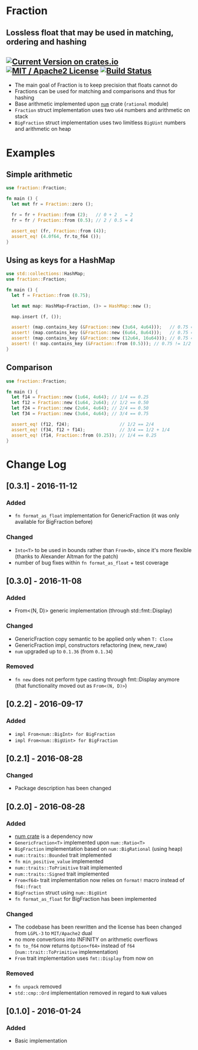 # Fraction
Lossless float that may be used in matching, ordering and hashing
------

[![Current Version on crates.io](https://img.shields.io/crates/v/fraction.svg)](https://crates.io/crates/fraction/) [![MIT / Apache2 License](https://img.shields.io/badge/license-MIT%20/%20Apache2-blue.svg)]() [![Build Status](https://travis-ci.org/dnsl48/fraction.svg?branch=master)](https://travis-ci.org/dnsl48/fraction)
------
 * The main goal of Fraction is to keep precision that floats cannot do
 * Fractions can be used for matching and comparisons and thus for hashing
 * Base arithmetic implemented upon [`num`](http://rust-num.github.io/num/num/index.html) crate (`rational` module)
 * `Fraction` struct implementation uses two `u64` numbers and arithmetic on stack
 * `BigFraction` struct implementation uses two limitless `BigUint` numbers and arithmetic on heap

# Examples

## Simple arithmetic
```rust
use fraction::Fraction;

fn main () {
  let mut fr = Fraction::zero ();

  fr = fr + Fraction::from (2);   // 0 + 2   = 2
  fr = fr / Fraction::from (0.5); // 2 / 0.5 = 4

  assert_eq! (fr, Fraction::from (4));
  assert_eq! (4.0f64, fr.to_f64 ());
}
```

## Using as keys for a HashMap
```rust
use std::collections::HashMap;
use fraction::Fraction;

fn main () {
  let f = Fraction::from (0.75);

  let mut map: HashMap<Fraction, ()> = HashMap::new ();

  map.insert (f, ());

  assert! (map.contains_key (&Fraction::new (3u64, 4u64)));   // 0.75 == 3/4
  assert! (map.contains_key (&Fraction::new (6u64, 8u64)));   // 0.75 == 6/8
  assert! (map.contains_key (&Fraction::new (12u64, 16u64))); // 0.75 == 12/16
  assert! (! map.contains_key (&Fraction::from (0.5))); // 0.75 != 1/2
}
```

## Comparison
```rust
use fraction::Fraction;

fn main () {
  let f14 = Fraction::new (1u64, 4u64); // 1/4 == 0.25
  let f12 = Fraction::new (1u64, 2u64); // 1/2 == 0.50
  let f24 = Fraction::new (2u64, 4u64); // 2/4 == 0.50
  let f34 = Fraction::new (3u64, 4u64); // 3/4 == 0.75

  assert_eq! (f12, f24);                   // 1/2 == 2/4
  assert_eq! (f34, f12 + f14);             // 3/4 == 1/2 + 1/4
  assert_eq! (f14, Fraction::from (0.25)); // 1/4 == 0.25
}
```


# Change Log


## [0.3.1] - 2016-11-12
### Added
- `fn format_as_float` implementation for GenericFraction<T> (it was only available for BigFraction before)

### Changed
- `Into<T>` to be used in bounds rather than `From<N>`, since it's more flexible (thanks to Alexander Altman for the patch)
- number of bug fixes within `fn format_as_float` + test coverage


## [0.3.0] - 2016-11-08
### Added
- From<(N, D)> generic implementation (through std::fmt::Display)

### Changed
- GenericFraction<T> copy semantic to be applied only when `T: Clone`
- GenericFraction impl, constructors refactoring (new, new_raw)
- `num` upgraded up to `0.1.36` (from `0.1.34`)

### Removed
- `fn new` does not perform type casting through fmt::Display anymore (that functionality moved out as `From<(N, D)>`)


## [0.2.2] - 2016-09-17
### Added
- `impl From<num::BigInt> for BigFraction`
- `impl From<num::BigUint> for BigFraction`


## [0.2.1] - 2016-08-28
### Changed
- Package description has been changed


## [0.2.0] - 2016-08-28
### Added
- [num crate](https://crates.io/crates/num) is a dependency now
- `GenericFraction<T>` implemented upon `num::Ratio<T>`
- `BigFraction` implementation based on `num::BigRational` (using heap)
- `num::traits::Bounded` trait implemented
- `fn min_positive_value` implemented
- `num::traits::ToPrimitive` trait implemented
- `num::traits::Signed` trait implemented
- `From<f64>` trait implementation now relies on `format!` macro instead of `f64::fract`
- `BigFraction` struct using `num::BigUint`
- `fn format_as_float` for BigFraction has been implemented

### Changed
- The codebase has been rewritten and the license has been changed from `LGPL-3` to `MIT/Apache2` dual
- no more convertions into INFINITY on arithmetic overflows
- `fn to_f64` now returns `Option<f64>` instead of `f64` (`num::trait::ToPrimitive` implementation)
- `From` trait implementation uses `fmt::Display` from now on

### Removed
- `fn unpack` removed
- `std::cmp::Ord` implementation removed in regard to `NaN` values


## [0.1.0] - 2016-01-24
### Added
- Basic implementation
